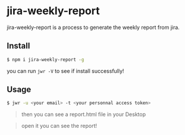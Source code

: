 # jira-weekly-report

jira-weekly-report is a process to generate the weekly report from jira.

## Install

```bash
$ npm i jira-weekly-report -g
```

you can run `jwr -V` to see if install successfully!

## Usage

```bash
$ jwr -u <your email> -t <your personnal access token>
```

>then you can see a report.html file in your Desktop

>open it you can see the report!